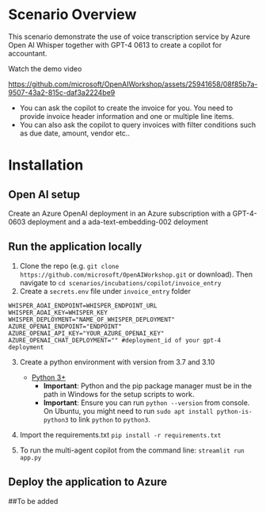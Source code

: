 # Scenario Overview
This scenario demonstrate the use of voice transcription service by Azure Open AI Whisper together with GPT-4 0613 to create a 
copilot for accountant.

Watch the demo video

https://github.com/microsoft/OpenAIWorkshop/assets/25941658/08f85b7a-9507-43a2-815c-daf3a2224be9

- You can ask the copilot to create the invoice for you. You need to provide invoice header information and one or multiple line items.
- You can also ask the copilot to query invoices with filter conditions such as due date, amount, vendor etc..

# Installation 
## Open AI setup
Create an Azure OpenAI deployment in an Azure subscription with a GPT-4-0603 deployment and a ada-text-embedding-002 deloyment
## Run the application locally
1. Clone the repo (e.g. ```git clone https://github.com/microsoft/OpenAIWorkshop.git``` or download). Then navigate to ```cd scenarios/incubations/copilot/invoice_entry```
2. Create a `secrets.env` file under ``invoice_entry`` folder
```
WHISPER_AOAI_ENDPOINT=WHISPER_ENDPOINT_URL
WHISPER_AOAI_KEY=WHISPER_KEY
WHISPER_DEPLOYMENT="NAME_OF_WHISPER_DEPLOYMENT"
AZURE_OPENAI_ENDPOINT="ENDPOINT"
AZURE_OPENAI_API_KEY="YOUR_AZURE_OPENAI_KEY"
AZURE_OPENAI_CHAT_DEPLOYMENT="" #deployment_id of your gpt-4 deployment

```
3. Create a python environment with version from 3.7 and 3.10

    - [Python 3+](https://www.python.org/downloads/)
        - **Important**: Python and the pip package manager must be in the path in Windows for the setup scripts to work.
        - **Important**: Ensure you can run `python --version` from console. On Ubuntu, you might need to run `sudo apt install python-is-python3` to link `python` to `python3`. 
4. Import the requirements.txt `pip install -r requirements.txt`
5. To run the multi-agent copilot from the command line: `streamlit run app.py`

## Deploy the application to Azure 
##To be added








